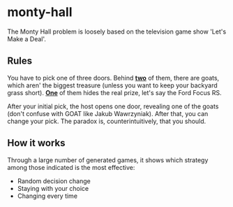 # monty-hall

The Monty Hall problem is loosely based on the television game show 'Let's Make a Deal'.

## Rules

You have to pick one of three doors. Behind **<ins>two</ins>** of them, there are goats,
which aren' the biggest treasure (unless you want to keep your backyard grass short).
**<ins>One</ins>** of them hides the real prize, let's say the Ford Focus RS.

After your initial pick, the host opens one door, revealing one of the goats
(don't confuse with GOAT like Jakub Wawrzyniak). After that, you can
change your pick. 
The paradox is, counterintuitively, that you should.

## How it works

Through a large number of generated games, it shows which strategy among those indicated is the most effective:
- Random decision change
- Staying with your choice
- Changing every time
